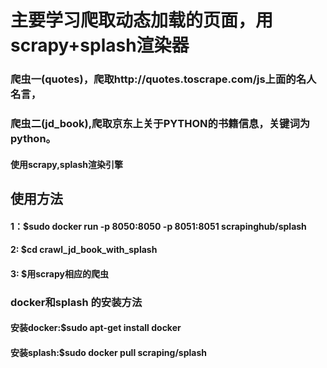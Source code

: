 # 主要学习爬取动态加载的页面，用scrapy+splash渲染器

### 爬虫一(quotes)，爬取http://quotes.toscrape.com/js上面的名人名言，
### 爬虫二(jd_book),爬取京东上关于PYTHON的书籍信息，关键词为python。
#### 使用scrapy,splash渲染引擎


## 使用方法
#### 1：$sudo docker run -p 8050:8050 -p 8051:8051 scrapinghub/splash
#### 2: $cd crawl_jd_book_with_splash
#### 3: $用scrapy相应的爬虫

### docker和splash 的安装方法
#### 安装docker:$sudo apt-get install docker
#### 安装splash:$sudo docker pull scraping/splash
